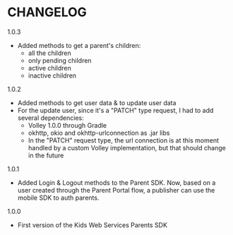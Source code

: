 CHANGELOG
=========

1.0.3
 - Added methods to get a parent's children:
	- all the children
	- only pending children
	- active children
	- inactive children

1.0.2
 - Added methods to get user data & to update user data
 - For the update user, since it's a "PATCH" type request, I had to add several dependencies:
	- Volley 1.0.0 through Gradle
	- okhttp, okio and okhttp-urlconnection as .jar libs
   - In the "PATCH" request type, the url connection is at this moment handled by a custom Volley implementation, but that should change in the future

1.0.1
 - Added Login & Logout methods to the Parent SDK. Now, based on a user created through the Parent Portal flow, a publisher can use the mobile SDK to auth parents.

1.0.0
 - First version of the Kids Web Services Parents SDK
